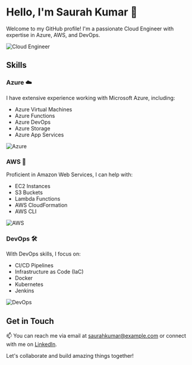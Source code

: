 # Hello, I'm Saurah Kumar 👋

Welcome to my GitHub profile! I'm a passionate Cloud Engineer with expertise in Azure, AWS, and DevOps. 

![Cloud Engineer](https://media.giphy.com/media/3o7TKS53RAN3dRrWtq/giphy.gif)

## Skills

### Azure ☁️
I have extensive experience working with Microsoft Azure, including:
- Azure Virtual Machines
- Azure Functions
- Azure DevOps
- Azure Storage
- Azure App Services

![Azure](https://media.giphy.com/media/26BRAq79T4iK4rKlK/giphy.gif)

### AWS 🚀
Proficient in Amazon Web Services, I can help with:
- EC2 Instances
- S3 Buckets
- Lambda Functions
- AWS CloudFormation
- AWS CLI

![AWS](https://media.giphy.com/media/3oEduT2c5AXQhVd7La/giphy.gif)

### DevOps 🛠️
With DevOps skills, I focus on:
- CI/CD Pipelines
- Infrastructure as Code (IaC)
- Docker
- Kubernetes
- Jenkins

![DevOps](https://media.giphy.com/media/l0ExmT9IIasX2ysdy/giphy.gif)

## Get in Touch
📫 You can reach me via email at saurahkumar@example.com or connect with me on [LinkedIn](https://www.linkedin.com/in/saurahkumar/).

Let's collaborate and build amazing things together!
